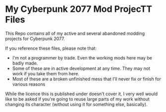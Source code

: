 # My Cyberpunk 2077 Mod ProjecTT Files
This Repo contains all of my active and several abandoned modding projects for Cyberpunk 2077.

If you reference these files, please note that:
- I'm not a programmer by trade. Even the working mods here may be badly made.
- Some of these are in active development at any time. They may not work if you take them from here.
- Most of these are a broken unfinished mess that I'll never fix or finish for various reasons

While the licence this is published under doesn't cover it, I very well would like to be asked if you're going to reuse large parts of my work without changing its character (without using it for something else, basically).
